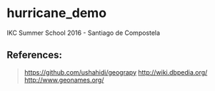 # hurricane_demo
IKC Summer School 2016 - Santiago de Compostela

## References:
> https://github.com/ushahidi/geograpy
> http://wiki.dbpedia.org/
> http://www.geonames.org/